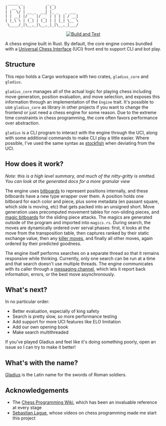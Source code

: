 
     _____ _           _ _
    |  __ \ |         | (_)
    | |  \/ | __ _  __| |_ _   _ ___
    | | __| |/ _` |/ _` | | | | / __|
    | |_\ \ | (_| | (_| | | |_| \__ \
     \____/_|\__,_|\__,_|_|\__,_|___/

<div align=center>

[![Build and Test](https://github.com/mdd36/gladius/actions/workflows/build-and-test.yaml/badge.svg)](https://github.com/mdd36/gladius/actions/workflows/build-and-test.yaml)

</div>

A chess engine built in Rust. By default, the core engine comes bundled with a [Universal Chess Interface](https://en.wikipedia.org/wiki/Universal_Chess_Interface) (UCI) front end to support CLI and bot play.

## Structure
This repo holds a Cargo workspace with two crates, `gladius_core` and `gladius`. 

`gladius_core` manages all of the actual logic for playing chess including move generation, position evaluation, and move selection, and exposes this information through an implementation of the `Engine` trait. It's possible to use `gladius_core` as library in other projects if you want to change the frontend or just need a chess engine for some reason. Due to the extreme time constraints in chess programming, the core often favors performance over abstraction. 

`gladius` is a CLI program to interact with the engine through the UCI, along with some additional commands to make CLI play a little easier. Where possible, I've used the same syntax as [stockfish](https://github.com/official-stockfish/Stockfish/) when deviating from the UCI.

## How does it work?
*Note: this is a high level summary, and much of the nitty-gritty is omitted. You can look at the generated docs for a more granular view*

The engine uses [bitboards](https://www.chessprogramming.org/Bitboards) to represent positions internally, and these bitboards have a new type wrapper over them. A position holds one bitboard for each color and piece, plus some metadata (en passant square, which side is moving, etc) that gets packed into an unsigned short. Move generation uses precomputed movement tables for non-sliding pieces, and [magic bitboards](https://www.chessprogramming.org/Magic_Bitboards) for the sliding piece attacks. The magics are generated outside of the program and imported into `magics.rs`. During search, the moves are dynamically ordered over serval phases: first, it looks at the move from the transposition table, then captures ranked by their static exchange value, then any [killer moves](https://www.chessprogramming.org/Killer_Heuristic), and finally all other moves, again ordered by their predicted goodness.

The engine itself performs searches on a separate thread so that it remains responsive while thinking. Currently, only one search can be run at a time and that search doesn't use multiple threads. The engine communicates with its caller through a [messaging channel](https://doc.rust-lang.org/std/sync/mpsc/index.html), which lets it report back information, errors, or the best move asynchronously.

## What's next?
In no particular order:

- Better evaluation, especially of king safety
- Search is pretty slow, so more performance testing
- Add support for more UCI features like ELO limitation
- Add our own opening book
- Make search multithreaded

If you've played Gladius and feel like it's doing something poorly, open an issue so I can try to make it better!

## What's with the name?

[Gladius](https://en.wikipedia.org/wiki/Gladius) is the Latin name for the swords of Roman soldiers.

## Acknowledgements
- The [Chess Programming Wiki](https://www.chessprogramming.org), which has been an invaluable reference at every stage
- [Sebastian Lague](https://www.youtube.com/@SebastianLague), whose videos on chess programming made me start this project

